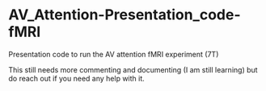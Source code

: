 # AV_Attention-Presentation_code-fMRI

Presentation code to run the AV attention fMRI experiment (7T)

This still needs more commenting and documenting (I am still learning) but do reach out if you need any help with it.
